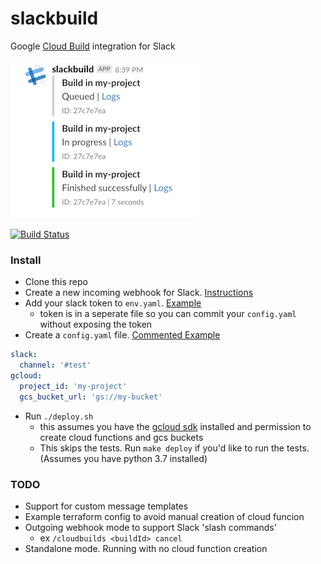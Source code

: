 # slackbuild
Google [Cloud Build](https://cloud.google.com/cloud-build/) integration for Slack

![slack notifications from cloud build](slackbuild.png)

[![Build Status](https://travis-ci.org/mmercedes/slackbuild.svg?branch=master)](https://travis-ci.org/mmercedes/slackbuild)

### Install

- Clone this repo
- Create a new incoming webhook for Slack.  [Instructions](https://api.slack.com/incoming-webhooks)
- Add your slack token to `env.yaml`.  [Example](./env.example.yaml)
  * token is in a seperate file so you can commit your `config.yaml` without exposing the token
- Create a `config.yaml` file.  [Commented Example](./config.example.yaml)
```yaml
slack:
  channel: '#test'
gcloud:
  project_id: 'my-project'
  gcs_bucket_url: 'gs://my-bucket'
```
- Run `./deploy.sh`
  * this assumes you have the [gcloud sdk](https://cloud.google.com/sdk/install) installed and permission to create cloud functions and gcs buckets
  * This skips the tests. Run `make deploy` if you'd like to run the tests. (Assumes you have python 3.7 installed)

### TODO

- Support for custom message templates
- Example terraform config to avoid manual creation of cloud funcion
- Outgoing webhook mode to support Slack 'slash commands'
  * ex `/cloudbuilds <buildId> cancel`
- Standalone mode. Running with no cloud function creation
